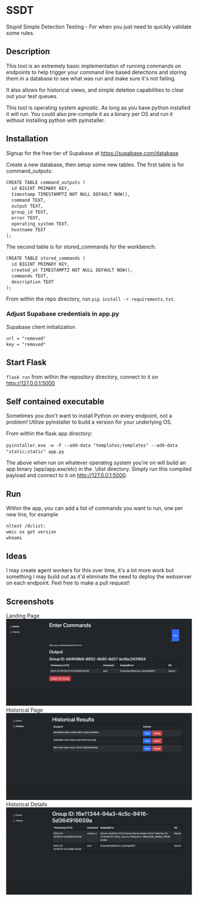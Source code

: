 # SSDT

Stupid Simple Detection Testing - For when you just need to quickly validate some rules.

## Description
This tool is an extremely basic implementation of running commands on endpoints to help trigger your command line based detections and storing them in a database to see what was run and make sure it's not failing.

It also allows for historical views, and simple deletion capabilities to clear out your test queues.

This tool is operating system agnostic. As long as you have python installed it will run. You could also pre-compile it as a binary per OS and run it without installing python with pyinstaller.

## Installation
Signup for the free tier of Supabase at https://supabase.com/database

Create a new database, then setup some new tables. The first table is for command_outputs:

```
CREATE TABLE command_outputs (
  id BIGINT PRIMARY KEY,
  timestamp TIMESTAMPTZ NOT NULL DEFAULT NOW(),
  command TEXT,
  output TEXT,
  group_id TEXT,
  error TEXT,
  operating_system TEXT,
  hostname TEXT
);
```

The second table is for stored_commands for the workbench:

``` 
CREATE TABLE stored_commands (
  id BIGINT PRIMARY KEY,
  created_at TIMESTAMPTZ NOT NULL DEFAULT NOW(),
  commands TEXT,
  description TEXT
);
```

From within the repo directory, run `pip install -r requirements.txt`.

### Adjust Supabase credentials in app.py

Supabase client initialization
```
url = "removed"
key = "removed"
```

## Start Flask
`flask run` from within the repository directory, connect to it on http://127.0.0.1:5000

## Self contained executable

Sometimes you don't want to install Python on every endpoint, not a problem! Utilize pyinstaller to build a version for your underlying OS.

From within the flask app directory:

`pyinstaller.exe -w -F --add-data "templates;templates" --add-data "static;static" app.py`

The above when run on whatever operating system you're on will build an app binary (app/app.exe/etc) in the .\dist directory. Simply run this compiled payload and connect to it on http://127.0.0.1:5000.

## Run
Within the app, you can add a list of commands you want to run, one per new line, for example
```
nltest /dclist:
wmic os get version
whoami
```

## Ideas
I may create agent workers for this over time, it's a lot more work but something I may build out as it'd eliminate the need to deploy the webserver on each endpoint. Feel free to make a pull request!

## Screenshots
Landing Page
![Main](/screenshot/main.png?raw=true "Main")
Historical Page
![History](/screenshot/history.png?raw=true "History")
Historical Details
![Historical Details](/screenshot/historical_land.png?raw=true "Historical Details")